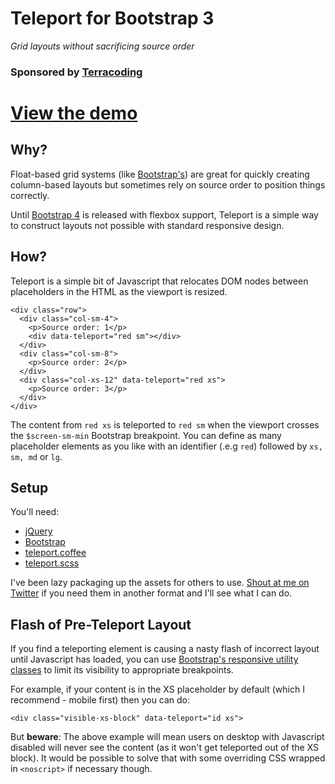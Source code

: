 # Teleport for Bootstrap 3

_Grid layouts without sacrificing source order_

### Sponsored by [Terracoding](http://www.terracoding.com/)

# [View the demo](http://samrayner.github.io/teleport)

## Why?

Float-based grid systems (like [Bootstrap's][bsgs]) are great for quickly creating
column-based layouts but sometimes rely on source order to position things correctly.

Until [Bootstrap 4][bs4] is released with flexbox support, Teleport is a simple way to
construct layouts not possible with standard responsive design.

[bs4]: http://v4-alpha.getbootstrap.com/
[bsgs]: http://getbootstrap.com/css/

## How?

Teleport is a simple bit of Javascript that relocates DOM nodes between
placeholders in the HTML as the viewport is resized.

    <div class="row">
      <div class="col-sm-4">
        <p>Source order: 1</p>
        <div data-teleport="red sm"></div>
      </div>
      <div class="col-sm-8">
        <p>Source order: 2</p>
      </div>
      <div class="col-xs-12" data-teleport="red xs">
        <p>Source order: 3</p>
      </div>
    </div>

The content from `red xs` is teleported to `red sm` when the viewport crosses the
`$screen-sm-min` Bootstrap breakpoint. You can define as many placeholder elements as you
like with an identifier (.e.g `red`) followed by `xs, sm, md` or `lg`.

## Setup

You'll need:

- [jQuery](https://jquery.com/)
- [Bootstrap](http://getbootstrap.com/)
- [teleport.coffee](https://raw.githubusercontent.com/samrayner/teleport/source/source/assets/javascripts/teleport.coffee)
- [teleport.scss](https://raw.githubusercontent.com/samrayner/teleport/source/source/assets/stylesheets/teleport.scss)

I've been lazy packaging up the assets for others to use. [Shout at me on Twitter][tw] if you need them in another format and I'll see what I can do.

## Flash of Pre-Teleport Layout

If you find a teleporting element is causing a nasty flash of incorrect layout until Javascript has loaded, you can use [Bootstrap's responsive utility classes][util] to limit its visibility to appropriate breakpoints.

For example, if your content is in the XS placeholder by default (which I recommend - mobile first) then you can do:

    <div class="visible-xs-block" data-teleport="id xs">

But **beware**: The above example will mean users on desktop with Javascript disabled will never see the content (as it won't get teleported out of the XS block). It would be possible to solve that with some overriding CSS wrapped in `<noscript>` if necessary though.

[util]: http://getbootstrap.com/css/#responsive-utilities
[tw]: http://twitter.com/samrayner
